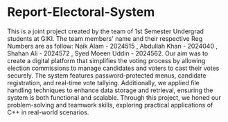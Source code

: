 # Report-Electoral-System
This is a joint project created by the team of 1st Semester Undergrad students at GIKI. The team members' name and their respective Reg Numbers are as follow: Naik Alam - 2024515 , Abdullah Khan - 2024040 , Shahan Ali - 2024572 , Syed Moeen Uddin - 2024562.
Our aim was to create a digital platform that simplifies the voting process by allowing election commissions to manage candidates and voters to cast their votes securely. The system features password-protected menus, candidate registration, and real-time vote tallying. Additionally, we applied file handling techniques to enhance data storage and retrieval, ensuring the system is both functional and scalable. Through this project, we honed our problem-solving and teamwork skills, exploring practical applications of C++ in real-world scenarios.
